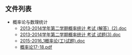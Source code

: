 

## 文件列表

- 概率论与数理统计
    - [2013-2014学年第二学期概率统计 考试 (解答）(2).doc](https://github.com/Open-BJUT/BJUT-AI/raw/master/./%E6%A6%82%E7%8E%87%E8%AE%BA%E4%B8%8E%E6%95%B0%E7%90%86%E7%BB%9F%E8%AE%A1/2013-2014%E5%AD%A6%E5%B9%B4%E7%AC%AC%E4%BA%8C%E5%AD%A6%E6%9C%9F%E6%A6%82%E7%8E%87%E7%BB%9F%E8%AE%A1%20%E8%80%83%E8%AF%95%20%28%E8%A7%A3%E7%AD%94%EF%BC%89%282%29.doc)
    - [2013-2014学年第二学期概率统计 考试 试题(3).doc](https://github.com/Open-BJUT/BJUT-AI/raw/master/./%E6%A6%82%E7%8E%87%E8%AE%BA%E4%B8%8E%E6%95%B0%E7%90%86%E7%BB%9F%E8%AE%A1/2013-2014%E5%AD%A6%E5%B9%B4%E7%AC%AC%E4%BA%8C%E5%AD%A6%E6%9C%9F%E6%A6%82%E7%8E%87%E7%BB%9F%E8%AE%A1%20%E8%80%83%E8%AF%95%20%E8%AF%95%E9%A2%98%283%29.doc)
    - [2015-2016_1概率论(工)试题).doc](https://github.com/Open-BJUT/BJUT-AI/raw/master/./%E6%A6%82%E7%8E%87%E8%AE%BA%E4%B8%8E%E6%95%B0%E7%90%86%E7%BB%9F%E8%AE%A1/2015-2016_1%E6%A6%82%E7%8E%87%E8%AE%BA%28%E5%B7%A5%29%E8%AF%95%E9%A2%98%29.doc)
    - [概率论17-18.pdf](https://github.com/Open-BJUT/BJUT-AI/raw/master/./%E6%A6%82%E7%8E%87%E8%AE%BA%E4%B8%8E%E6%95%B0%E7%90%86%E7%BB%9F%E8%AE%A1/%E6%A6%82%E7%8E%87%E8%AE%BA17-18.pdf)
